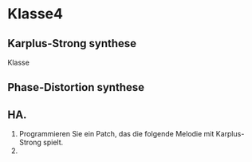 # Klasse4


## Karplus-Strong synthese

Klasse




## Phase-Distortion synthese














## HA.

1. Programmieren Sie ein Patch, das die folgende Melodie mit Karplus-Strong spielt.
2. 
